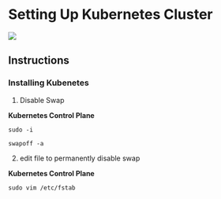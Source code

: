 # Setting Up Kubernetes Cluster

<img src="https://user-images.githubusercontent.com/6856382/222053379-340efb3f-99be-4ca9-abb1-1f284fe1a645.png">

## Instructions

### Installing Kubenetes

1. Disable Swap

**Kubernetes Control Plane**
```
sudo -i

swapoff -a
```

2. edit file to permanently disable swap

**Kubernetes Control Plane**
```
sudo vim /etc/fstab
```

